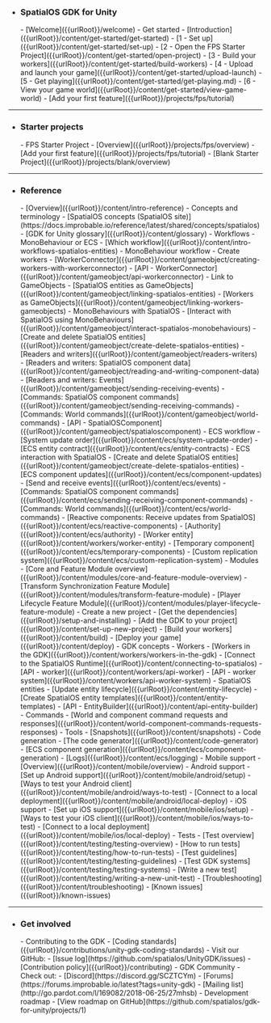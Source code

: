 - <h3>SpatialOS GDK for Unity</h3>
    - [Welcome]({{urlRoot}}/welcome)
    - Get started
        - [Introduction]({{urlRoot}}/content/get-started/get-started)
        - [1 - Set up]({{urlRoot}}/content/get-started/set-up)
        - [2 - Open the FPS Starter Project]({{urlRoot}}/content/get-started/open-project)
        - [3 - Build your workers]({{urlRoot}}/content/get-started/build-workers)
        - [4 - Upload and launch your game]({{urlRoot}}/content/get-started/upload-launch)
        - [5 - Get playing]({{urlRoot}}/content/get-started/get-playing.md)
        - [6 - View your game world]({{urlRoot}}/content/get-started/view-game-world)   
    - [Add your first feature]({{urlRoot}}/projects/fps/tutorial)

***
- <h3>Starter projects</h3>
    - FPS Starter Project
        - [Overview]({{urlRoot}}/projects/fps/overview)
        - [Add your first feature]({{urlRoot}}/projects/fps/tutorial)
    - [Blank Starter Project]({{urlRoot}}/projects/blank/overview)

***
- <h3>Reference</h3>
    - [Overview]({{urlRoot}}/content/intro-reference)
    - Concepts and terminology
        - [SpatialOS concepts (SpatialOS site)](https://docs.improbable.io/reference/latest/shared/concepts/spatialos)
        - [GDK for Unity glossary]({{urlRoot}}/content/glossary)
    - Workflows - MonoBehaviour or ECS
        - [Which workflow]({{urlRoot}}/content/intro-workflows-spatialos-entities)
        - MonoBehaviour workflow
            - Create workers
                - [WorkerConnector]({{urlRoot}}/content/gameobject/creating-workers-with-workerconnector)
                - [API - WorkerConnector]({{urlRoot}}/content/gameobject/api-workerconnector)
            - Link to GameObjects
                - [SpatialOS entities as GameObjects]({{urlRoot}}/content/gameobject/linking-spatialos-entities)
                - [Workers as GameObjects]({{urlRoot}}/content/gameobject/linking-workers-gameobjects)
            - MonoBehaviours with SpatialOS
                - [Interact with SpatialOS using MonoBehaviours]({{urlRoot}}/content/gameobject/interact-spatialos-monobehaviours)
                - [Create and delete SpatialOS entities]({{urlRoot}}/content/gameobject/create-delete-spatialos-entities)
                - [Readers and writers]({{urlRoot}}/content/gameobject/readers-writers)
                - [Readers and writers: SpatialOS component data]({{urlRoot}}/content/gameobject/reading-and-writing-component-data)
                - [Readers and writers: Events]({{urlRoot}}/content/gameobject/sending-receiving-events)
                - [Commands: SpatialOS component commands]({{urlRoot}}/content/gameobject/sending-receiving-commands)
                - [Commands: World commands]({{urlRoot}}/content/gameobject/world-commands)
            - [API - SpatialOSComponent]({{urlRoot}}/content/gameobject/spatialoscomponent)
        - ECS workflow
            - [System update order]({{urlRoot}}/content/ecs/system-update-order)
            - [ECS entity contract]({{urlRoot}}/content/ecs/entity-contracts)
            - ECS interaction with SpatialOS
                - [Create and delete SpatialOS entities]({{urlRoot}}/content/gameobject/create-delete-spatialos-entities)
                - [ECS component updates]({{urlRoot}}/content/ecs/component-updates)
                - [Send and receive events]({{urlRoot}}/content/ecs/events)
                - [Commands: SpatialOS component commands]({{urlRoot}}/content/ecs/sending-receiving-component-commands)
                - [Commands: World commands]({{urlRoot}}/content/ecs/world-commands)
                - [Reactive components: Receive updates from SpatialOS]({{urlRoot}}/content/ecs/reactive-components)
                - [Authority]({{urlRoot}}/content/ecs/authority)
            - [Worker entity]({{urlRoot}}/content/workers/worker-entity)
            - [Temporary component]({{urlRoot}}/content/ecs/temporary-components)
            - [Custom replication system]({{urlRoot}}/content/ecs/custom-replication-system)
    - Modules
        - [Core and Feature Module overview]({{urlRoot}}/content/modules/core-and-feature-module-overview)
        - [Transform Synchronization Feature Module]({{urlRoot}}/content/modules/transform-feature-module)
        - [Player Lifecycle Feature Module]({{urlRoot}}/content/modules/player-lifecycle-feature-module)
    - Create a new project
        - [Get the dependencies]({{urlRoot}}/setup-and-installing)
        - [Add the GDK to your project]({{urlRoot}}/content/set-up-new-project)
        - [Build your workers]({{urlRoot}}/content/build)
        - [Deploy your game]({{urlRoot}}/content/deploy)
    - GDK concepts
        - Workers
            - [Workers in the GDK]({{urlRoot}}/content/workers/workers-in-the-gdk)
            - [Connect to the SpatialOS Runtime]({{urlRoot}}/content/connecting-to-spatialos)
            - [API - worker]({{urlRoot}}/content/workers/api-worker)
            - [API - worker system]({{urlRoot}}/content/workers/api-worker-system)
        - SpatialOS entities
            - [Update entity lifecycle]({{urlRoot}}/content/entity-lifecycle)
            - [Create SpatialOS entity templates]({{urlRoot}}/content/entity-templates)
            - [API - EntityBuilder]({{urlRoot}}/content/api-entity-builder)
        - Commands
            - [World and component command requests and responses]({{urlRoot}}/content/world-component-commands-requests-responses)
    - Tools
        - [Snapshots]({{urlRoot}}/content/snapshots)
        - Code generation
            - [The code generator]({{urlRoot}}/content/code-generator)
            - [ECS component generation]({{urlRoot}}/content/ecs/component-generation)
        - [Logs]({{urlRoot}}/content/ecs/logging)
    - Mobile support
        - [Overview]({{urlRoot}}/content/mobile/overview)
        - Android support
            - [Set up Android support]({{urlRoot}}/content/mobile/android/setup)
            - [Ways to  test your Android client]({{urlRoot}}/content/mobile/android/ways-to-test)
            - [Connect to a local deployment]({{urlRoot}}/content/mobile/android/local-deploy)
        - iOS support
            - [Set up iOS support]({{urlRoot}}/content/mobile/ios/setup)
            - [Ways to test your iOS client]({{urlRoot}}/content/mobile/ios/ways-to-test)
            - [Connect to a local deployment]({{urlRoot}}/content/mobile/ios/local-deploy)
    - Tests
        - [Test overview]({{urlRoot}}/content/testing/testing-overview)
        - [How to run tests]({{urlRoot}}/content/testing/how-to-run-tests)
        - [Test guidelines]({{urlRoot}}/content/testing/testing-guidelines)
        - [Test GDK systems]({{urlRoot}}/content/testing/testing-systems)
        - [Write a new test]({{urlRoot}}/content/testing/writing-a-new-unit-test)
    - [Troubleshooting]({{urlRoot}}/content/troubleshooting)
    - [Known issues]({{urlRoot}}/known-issues)

 ***
- <h3>Get involved</h3>
    - Contributing to the GDK
        - [Coding standards]({{urlRoot}}/contributions/unity-gdk-coding-standards)
        - Visit our GitHub:
            - [Issue log](https://github.com/spatialos/UnityGDK/issues)
            - [Contribution policy]({{urlRoot}}/contributing)
    - GDK Community
        - Check out:
            - [Discord](https://discord.gg/SCZTCYm)
            - [Forums](https://forums.improbable.io/latest?tags=unity-gdk)
            - [Mailing list](http://go.pardot.com/l/169082/2018-06-25/27mhsb)
    - Development roadmap
        - [View roadmap on GitHub](https://github.com/spatialos/gdk-for-unity/projects/1)
